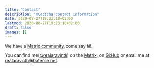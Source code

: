 ```yaml
---
title: "Contact"
description: "mCaptcha contact information"
date: 2020-08-27T19:23:18+02:00
lastmod: 2020-08-27T19:23:18+02:00
draft: false
images: []
---
```



We have a [Matrix
community](https://matrix.to/#/+mcaptcha:matrix.batsense.net), come say
hi!.

You can find
me([@realaravinth](/contributors/aravinth-manivannan/))
on the [Matrix](https://matrix.to/#/@realaravinth:matrix.batsense.net),
on [GitHub](https://github.com/realaravinth) or email me at
[realaravinth@batense.net](mailto:realaravinth@batsense.net).
